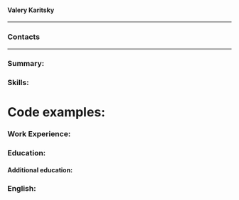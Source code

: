 #### Valery Karitsky

---

### Contacts

---

### Summary: 

### Skills:
# Code examples:

### Work Experience:

### Education:

#### Additional education:

### English: 


